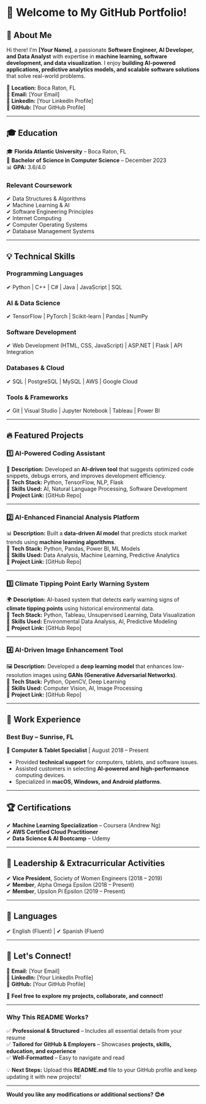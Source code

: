 # 👋 Welcome to My GitHub Portfolio!  

## 📌 About Me  

Hi there! I'm **[Your Name]**, a passionate **Software Engineer, AI Developer, and Data Analyst** with expertise in **machine learning, software development, and data visualization**. I enjoy **building AI-powered applications, predictive analytics models, and scalable software solutions** that solve real-world problems.

📍 **Location:** Boca Raton, FL  
📧 **Email:** [Your Email]  
🔗 **LinkedIn:** [Your LinkedIn Profile]  
🔗 **GitHub:** [Your GitHub Profile]  

---

## 🎓 Education  

🎓 **Florida Atlantic University** – Boca Raton, FL  
📅 **Bachelor of Science in Computer Science** – December 2023  
📊 **GPA:** 3.6/4.0  

### **Relevant Coursework**  
✔ Data Structures & Algorithms  
✔ Machine Learning & AI  
✔ Software Engineering Principles  
✔ Internet Computing  
✔ Computer Operating Systems  
✔ Database Management Systems  

---

## 💡 Technical Skills  

### **Programming Languages**  
✔ Python | C++ | C# | Java | JavaScript | SQL  

### **AI & Data Science**  
✔ TensorFlow | PyTorch | Scikit-learn | Pandas | NumPy  

### **Software Development**  
✔ Web Development (HTML, CSS, JavaScript) | ASP.NET | Flask | API Integration  

### **Databases & Cloud**  
✔ SQL | PostgreSQL | MySQL | AWS | Google Cloud  

### **Tools & Frameworks**  
✔ Git | Visual Studio | Jupyter Notebook | Tableau | Power BI  

---

## 🔥 Featured Projects  

### **1️⃣ AI-Powered Coding Assistant**  
📝 **Description:** Developed an **AI-driven tool** that suggests optimized code snippets, debugs errors, and improves development efficiency.  
🔧 **Tech Stack:** Python, TensorFlow, NLP, Flask  
📂 **Skills Used:** AI, Natural Language Processing, Software Development  
🔗 **Project Link:** [GitHub Repo]  

---

### **2️⃣ AI-Enhanced Financial Analysis Platform**  
📊 **Description:** Built a **data-driven AI model** that predicts stock market trends using **machine learning algorithms**.  
🔧 **Tech Stack:** Python, Pandas, Power BI, ML Models  
📂 **Skills Used:** Data Analysis, Machine Learning, Predictive Analytics  
🔗 **Project Link:** [GitHub Repo]  

---

### **3️⃣ Climate Tipping Point Early Warning System**  
🌍 **Description:** AI-based system that detects early warning signs of **climate tipping points** using historical environmental data.  
🔧 **Tech Stack:** Python, Tableau, Unsupervised Learning, Data Visualization  
📂 **Skills Used:** Environmental Data Analysis, AI, Predictive Modeling  
🔗 **Project Link:** [GitHub Repo]  

---

### **4️⃣ AI-Driven Image Enhancement Tool**  
🖼️ **Description:** Developed a **deep learning model** that enhances low-resolution images using **GANs (Generative Adversarial Networks)**.  
🔧 **Tech Stack:** Python, OpenCV, Deep Learning  
📂 **Skills Used:** Computer Vision, AI, Image Processing  
🔗 **Project Link:** [GitHub Repo]  

---

## 💼 Work Experience  

### **Best Buy** – Sunrise, FL  
📅 **Computer & Tablet Specialist** | August 2018 – Present  
- Provided **technical support** for computers, tablets, and software issues.  
- Assisted customers in selecting **AI-powered and high-performance** computing devices.  
- Specialized in **macOS, Windows, and Android platforms**.  

---

## 🏆 Certifications  

✔ **Machine Learning Specialization** – Coursera (Andrew Ng)  
✔ **AWS Certified Cloud Practitioner**  
✔ **Data Science & AI Bootcamp** – Udemy  

---

## 🎯 Leadership & Extracurricular Activities  

✔ **Vice President**, Society of Women Engineers (2018 – 2019)  
✔ **Member**, Alpha Omega Epsilon (2018 – Present)  
✔ **Member**, Upsilon Pi Epsilon (2019 – Present)  

---

## 🏅 Languages  

✔ English (Fluent) | ✔ Spanish (Fluent)  

---

## 🤝 Let's Connect!  

📧 **Email:** [Your Email]  
🔗 **LinkedIn:** [Your LinkedIn Profile]  
🔗 **GitHub:** [Your GitHub Profile]  

🚀 **Feel free to explore my projects, collaborate, and connect!**  

---

### **Why This README Works?**  

✅ **Professional & Structured** – Includes all essential details from your resume  
✅ **Tailored for GitHub & Employers** – Showcases **projects, skills, education, and experience**  
✅ **Well-Formatted** – Easy to navigate and read  

💡 **Next Steps:** Upload this **README.md** file to your GitHub profile and keep updating it with new projects!  

---

**Would you like any modifications or additional sections? 😊🔥**  
